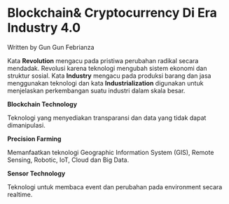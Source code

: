 # Blockchain& Cryptocurrency Di Era Industry 4.0

Written by Gun Gun Febrianza

Kata **Revolution** mengacu pada pristiwa perubahan radikal secara mendadak. Revolusi karena teknologi mengubah sistem ekonomi dan struktur sosial. Kata **Industry** mengacu pada produksi barang dan jasa menggunakan teknologi dan kata **Industrialization** digunakan untuk menjelaskan perkembangan suatu industri dalam skala besar.

**Blockchain Technology**

Teknologi yang menyediakan transparansi dan data yang tidak dapat dimanipulasi.

**Precision Farming**

Memanfaatkan teknologi Geographic Information System (GIS), Remote Sensing, Robotic, IoT, Cloud dan Big Data.

**Sensor Technology**

Teknologi untuk membaca event dan perubahan pada environment secara realtime.

